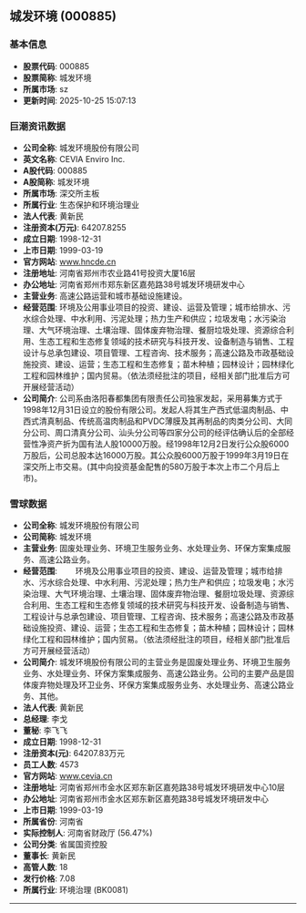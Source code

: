 ## 城发环境 (000885)

### 基本信息

- **股票代码**: 000885
- **股票简称**: 城发环境
- **所属市场**: sz
- **更新时间**: 2025-10-25 15:07:13

### 巨潮资讯数据

- **公司全称**: 城发环境股份有限公司
- **英文名称**: CEVIA Enviro Inc.
- **A股代码**: 000885
- **A股简称**: 城发环境
- **所属市场**: 深交所主板
- **所属行业**: 生态保护和环境治理业
- **法人代表**: 黄新民
- **注册资本(万元)**: 64207.8255
- **成立日期**: 1998-12-31
- **上市日期**: 1999-03-19
- **官方网站**: www.hncde.cn
- **注册地址**: 河南省郑州市农业路41号投资大厦16层
- **办公地址**: 河南省郑州市郑东新区嘉苑路38号城发环境研发中心
- **主营业务**: 高速公路运营和城市基础设施建设。
- **经营范围**: 环境及公用事业项目的投资、建设、运营及管理；城市给排水、污水综合处理、中水利用、污泥处理；热力生产和供应；垃圾发电；水污染治理、大气环境治理、土壤治理、固体废弃物治理、餐厨垃圾处理、资源综合利用、生态工程和生态修复领域的技术研究与科技开发、设备制造与销售、工程设计与总承包建设、项目管理、工程咨询、技术服务；高速公路及市政基础设施投资、建设、运营；生态工程和生态修复；苗木种植；园林设计；园林绿化工程和园林维护；国内贸易。（依法须经批注的项目，经相关部门批准后方可开展经营活动）
- **公司简介**: 公司系由洛阳春都集团有限责任公司独家发起，采用募集方式于1998年12月31日设立的股份有限公司。发起人将其生产西式低温肉制品、中西式清真制品、传统高温肉制品和PVDC薄膜及其再制品的肉类分公司、大同分公司、周口清真分公司、汕头分公司等四家分公司的经评估确认后的全部经营性净资产折为国有法人股10000万股。经1998年12月2日发行公众股6000万股后，公司总股本达16000万股。其公众股6000万股于1999年3月19日在深交所上市交易。(其中向投资基金配售的580万股于本次上市二个月后上市)。

### 雪球数据

- **公司全称**: 城发环境股份有限公司
- **公司简称**: 城发环境
- **主营业务**: 固废处理业务、环境卫生服务业务、水处理业务、环保方案集成服务、高速公路业务。
- **经营范围**: 　　环境及公用事业项目的投资、建设、运营及管理；城市给排水、污水综合处理、中水利用、污泥处理；热力生产和供应；垃圾发电；水污染治理、大气环境治理、土壤治理、固体废弃物治理、餐厨垃圾处理、资源综合利用、生态工程和生态修复领域的技术研究与科技开发、设备制造与销售、工程设计与总承包建设、项目管理、工程咨询、技术服务；高速公路及市政基础设施投资、建设、运营；生态工程和生态修复；苗木种植；园林设计；园林绿化工程和园林维护；国内贸易。（依法须经批注的项目，经相关部门批准后方可开展经营活动）
- **公司简介**: 城发环境股份有限公司的主营业务是固废处理业务、环境卫生服务业务、水处理业务、环保方案集成服务、高速公路业务。公司的主要产品是固体废弃物处理及环卫业务、环保方案集成服务业务、水处理业务、高速公路业务、其他。
- **法人代表**: 黄新民
- **总经理**: 李戈
- **董秘**: 李飞飞
- **成立日期**: 1998-12-31
- **注册资本(元)**: 64207.83万元
- **员工人数**: 4573
- **官方网站**: www.cevia.cn
- **注册地址**: 河南省郑州市金水区郑东新区嘉苑路38号城发环境研发中心10层
- **办公地址**: 河南省郑州市金水区郑东新区嘉苑路38号城发环境研发中心
- **上市日期**: 1999-03-19
- **所属省份**: 河南省
- **实际控制人**: 河南省财政厅 (56.47%)
- **公司分类**: 省属国资控股
- **董事长**: 黄新民
- **高管人数**: 18
- **发行价格**: 7.08
- **所属行业**: 环境治理 (BK0081)

---